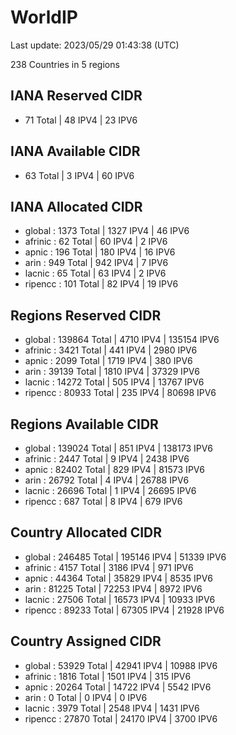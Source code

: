 # WorldIP

Last update: 2023/05/29 01:43:38 (UTC)

238 Countries in 5 regions

## IANA Reserved CIDR

- 71 Total | 48 IPV4 | 23 IPV6

## IANA Available CIDR

- 63 Total | 3 IPV4 | 60 IPV6

## IANA Allocated CIDR

- global : 1373 Total | 1327 IPV4 | 46 IPV6
- afrinic : 62 Total | 60 IPV4 | 2 IPV6
- apnic : 196 Total | 180 IPV4 | 16 IPV6
- arin : 949 Total | 942 IPV4 | 7 IPV6
- lacnic : 65 Total | 63 IPV4 | 2 IPV6
- ripencc : 101 Total | 82 IPV4 | 19 IPV6

## Regions Reserved CIDR

- global : 139864 Total | 4710 IPV4 | 135154 IPV6
- afrinic : 3421 Total | 441 IPV4 | 2980 IPV6
- apnic : 2099 Total | 1719 IPV4 | 380 IPV6
- arin : 39139 Total | 1810 IPV4 | 37329 IPV6
- lacnic : 14272 Total | 505 IPV4 | 13767 IPV6
- ripencc : 80933 Total | 235 IPV4 | 80698 IPV6

## Regions Available CIDR

- global : 139024 Total | 851 IPV4 | 138173 IPV6
- afrinic : 2447 Total | 9 IPV4 | 2438 IPV6
- apnic : 82402 Total | 829 IPV4 | 81573 IPV6
- arin : 26792 Total | 4 IPV4 | 26788 IPV6
- lacnic : 26696 Total | 1 IPV4 | 26695 IPV6
- ripencc : 687 Total | 8 IPV4 | 679 IPV6

## Country Allocated CIDR

- global : 246485 Total | 195146 IPV4 | 51339 IPV6
- afrinic : 4157 Total | 3186 IPV4 | 971 IPV6
- apnic : 44364 Total | 35829 IPV4 | 8535 IPV6
- arin : 81225 Total | 72253 IPV4 | 8972 IPV6
- lacnic : 27506 Total | 16573 IPV4 | 10933 IPV6
- ripencc : 89233 Total | 67305 IPV4 | 21928 IPV6

## Country Assigned CIDR

- global : 53929 Total | 42941 IPV4 | 10988 IPV6
- afrinic : 1816 Total | 1501 IPV4 | 315 IPV6
- apnic : 20264 Total | 14722 IPV4 | 5542 IPV6
- arin : 0 Total | 0 IPV4 | 0 IPV6
- lacnic : 3979 Total | 2548 IPV4 | 1431 IPV6
- ripencc : 27870 Total | 24170 IPV4 | 3700 IPV6
